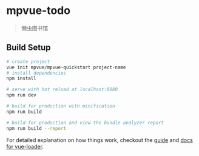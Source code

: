 # mpvue-todo

> 懒虫图书馆

## Build Setup

``` bash
# create project
vue init mpvue/mpvue-quickstart project-name
# install dependencies
npm install

# serve with hot reload at localhost:8080
npm run dev

# build for production with minification
npm run build

# build for production and view the bundle analyzer report
npm run build --report
```

For detailed explanation on how things work, checkout the [guide](http://vuejs-templates.github.io/webpack/) and [docs for vue-loader](http://vuejs.github.io/vue-loader).
